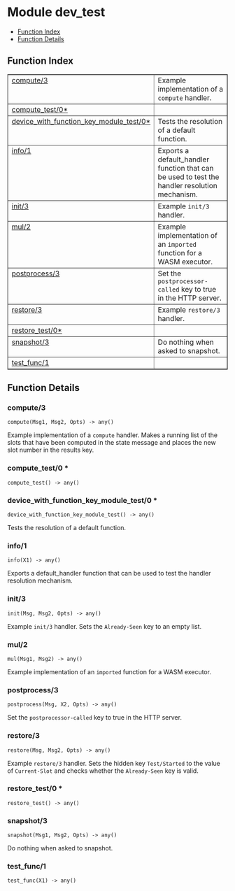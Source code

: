 

# Module dev_test #
* [Function Index](#index)
* [Function Details](#functions)

<a name="index"></a>

## Function Index ##


<table width="100%" border="1" cellspacing="0" cellpadding="2" summary="function index"><tr><td valign="top"><a href="#compute-3">compute/3</a></td><td>Example implementation of a <code>compute</code> handler.</td></tr><tr><td valign="top"><a href="#compute_test-0">compute_test/0*</a></td><td></td></tr><tr><td valign="top"><a href="#device_with_function_key_module_test-0">device_with_function_key_module_test/0*</a></td><td>Tests the resolution of a default function.</td></tr><tr><td valign="top"><a href="#info-1">info/1</a></td><td>Exports a default_handler function that can be used to test the
handler resolution mechanism.</td></tr><tr><td valign="top"><a href="#init-3">init/3</a></td><td>Example <code>init/3</code> handler.</td></tr><tr><td valign="top"><a href="#mul-2">mul/2</a></td><td>Example implementation of an <code>imported</code> function for a WASM
executor.</td></tr><tr><td valign="top"><a href="#postprocess-3">postprocess/3</a></td><td>Set the <code>postprocessor-called</code> key to true in the HTTP server.</td></tr><tr><td valign="top"><a href="#restore-3">restore/3</a></td><td>Example <code>restore/3</code> handler.</td></tr><tr><td valign="top"><a href="#restore_test-0">restore_test/0*</a></td><td></td></tr><tr><td valign="top"><a href="#snapshot-3">snapshot/3</a></td><td>Do nothing when asked to snapshot.</td></tr><tr><td valign="top"><a href="#test_func-1">test_func/1</a></td><td></td></tr></table>


<a name="functions"></a>

## Function Details ##

<a name="compute-3"></a>

### compute/3 ###

`compute(Msg1, Msg2, Opts) -> any()`

Example implementation of a `compute` handler. Makes a running list of
the slots that have been computed in the state message and places the new
slot number in the results key.

<a name="compute_test-0"></a>

### compute_test/0 * ###

`compute_test() -> any()`

<a name="device_with_function_key_module_test-0"></a>

### device_with_function_key_module_test/0 * ###

`device_with_function_key_module_test() -> any()`

Tests the resolution of a default function.

<a name="info-1"></a>

### info/1 ###

`info(X1) -> any()`

Exports a default_handler function that can be used to test the
handler resolution mechanism.

<a name="init-3"></a>

### init/3 ###

`init(Msg, Msg2, Opts) -> any()`

Example `init/3` handler. Sets the `Already-Seen` key to an empty list.

<a name="mul-2"></a>

### mul/2 ###

`mul(Msg1, Msg2) -> any()`

Example implementation of an `imported` function for a WASM
executor.

<a name="postprocess-3"></a>

### postprocess/3 ###

`postprocess(Msg, X2, Opts) -> any()`

Set the `postprocessor-called` key to true in the HTTP server.

<a name="restore-3"></a>

### restore/3 ###

`restore(Msg, Msg2, Opts) -> any()`

Example `restore/3` handler. Sets the hidden key `Test/Started` to the
value of `Current-Slot` and checks whether the `Already-Seen` key is valid.

<a name="restore_test-0"></a>

### restore_test/0 * ###

`restore_test() -> any()`

<a name="snapshot-3"></a>

### snapshot/3 ###

`snapshot(Msg1, Msg2, Opts) -> any()`

Do nothing when asked to snapshot.

<a name="test_func-1"></a>

### test_func/1 ###

`test_func(X1) -> any()`

